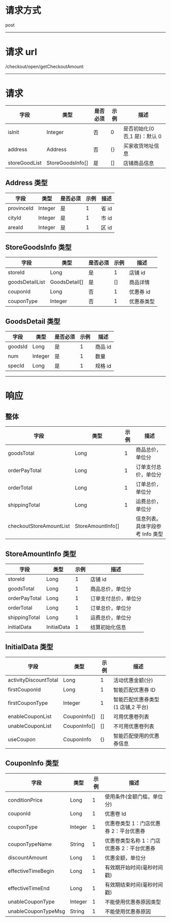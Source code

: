 # 请求方式

post

---

# 请求 url

/checkout/open/getCheckoutAmount

---

# 请求

| 字段          | 类型             | 是否必须 | 示例 | 描述                          |
| ------------- | ---------------- | -------- | ---- | ----------------------------- |
| isInit        | Integer          | 否       | 0    | 是否初始化(0 否,1 是)：默认 0 |
| address       | Address          | 否       | {}    | 买家收货地址信息              |
| storeGoodList | StoreGoodsInfo[] | 是       | []   | 店铺商品信息                  |

## Address 类型

| 字段       | 类型    | 是否必须 | 示例 | 描述  |
| ---------- | ------- | -------- | ---- | ----- |
| provinceId | Integer | 是       | 1    | 省 id |
| cityId     | Integer | 是       | 1    | 市 id |
| areaId     | Integer | 是       | 1    | 区 id |

## StoreGoodsInfo 类型

| 字段            | 类型          | 是否必须 | 示例 | 描述     |
| --------------- | ------------- | -------- | ---- | -------- |
| storeId         | Long          | 是       | 1    | 店铺 id  |
| goodsDetailList | GoodsDetail[] | 是       | []   | 商品详情 |
| couponId   | Long    | 否       | 1    | 优惠券 id  |
| couponType | Integer | 否       | 1    | 优惠券类型 |

## GoodsDetail 类型

| 字段       | 类型    | 是否必须 | 示例 | 描述       |
| ---------- | ------- | -------- | ---- | ---------- |
| goodsId    | Long    | 是       | 1    | 商品 id    |
| num        | Integer | 是       | 1    | 数量       |
| specId     | Long    | 是       | 1    | 规格 id    |

---

# 响应

## 整体

| 字段                    | 类型         | 示例 | 描述                             |
| ----------------------- | ------------ | ---- | -------------------------------- |
| goodsTotal              | Long         | 1    | 商品总价，单位分                 |
| orderPayTotal           | Long         | 1    | 订单支付总价，单位分             |
| orderTotal              | Long         | 1    | 订单总价，单位分                 |
| shippingTotal           | Long         | 1    | 运费总价，单位分                 |
| checkoutStoreAmountList | StoreAmountInfo[] |      | 信息列表。具体字段参考 Info 类型 |

## StoreAmountInfo 类型

| 字段          | 类型 | 示例 | 描述                 |
| ------------- | ---- | ---- | -------------------- |
| storeId       | Long | 1    | 店铺 id              |
| goodsTotal    | Long | 1    | 商品总价，单位分     |
| orderPayTotal | Long | 1    | 订单支付总价，单位分 |
| orderTotal    | Long | 1    | 订单总价，单位分     |
| shippingTotal | Long | 1    | 运费总价，单位分     |
| initialData | InitialData | 1    | 结算初始化信息     |


## InitialData 类型

| 字段                  | 类型         | 示例 | 描述                              |
| --------------------- | ------------ | ---- | --------------------------------- |
| activityDiscountTotal | Long         | 1    | 活动优惠金额(分)                  |
| firstCouponId         | Long         | 1    | 智能匹配优惠券 ID                 |
| firstCouponType       | Integer      | 1    | 智能匹配优惠券类型(1 店铺,2 平台) |
| enableCouponList      | CouponInfo[] | []   | 可用优惠卷列表                    |
| unableCouponList      | CouponInfo[] | []   | 不可用优惠卷列表                  |
| useCoupon             | CouponInfo   | {}   | 智能匹配使用的优惠券信息              |

## CouponInfo 类型

| 字段                | 类型    | 示例 | 描述                                       |
| ------------------- | ------- | ---- | ------------------------------------------ |
| conditionPrice      | Long    | 1    | 使用条件(金额门槛，单位分)                 |
| couponId            | Long    | 1    | 优惠卷 Id                                  |
| couponType          | Integer | 1    | 优惠卷类型 1：门店优惠券 2：平台优惠券     |
| couponTypeName      | String  | 1    | 优惠卷类型名称 1：门店优惠券 2：平台优惠券 |
| discountAmount      | Long    | 1    | 优惠金额，单位分                           |
| effectiveTimeBegin  | Long    | 1    | 有效期开始时间(毫秒时间戳)                 |
| effectiveTimeEnd    | Long    | 1    | 有效期结束时间(毫秒时间戳)                 |
| unableCouponType    | Integer | 1    | 不能使用优惠券原因类型                     |
| unableCouponTypeMsg | String  | 1    | 不能使用优惠券原因                         |
